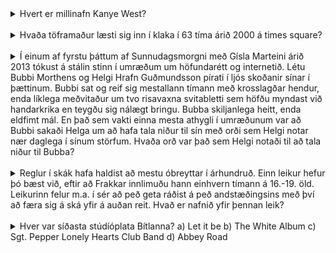 <details>
<summary>Hvert er millinafn Kanye West?</summary>
Omari Halli
</details>
<br>
<details>
<summary>Hvaða töframaður læsti sig inn í klaka í 63 tíma árið 2000 á times square?</summary>
David Blaine Halli
</details>
<br>
<details>
<summary>Í einum af fyrstu þáttum af Sunnudagsmorgni með Gísla Marteini árið 2013 tókust á stálin stinn í umræðum um höfundarétt og internetið. Létu Bubbi Morthens og Helgi Hrafn Guðmundsson pírati í ljós skoðanir sínar í þættinum. Bubbi sat og reif sig mestallann tímann með krosslagðar hendur, enda líklega meðvitaður um tvo risavaxna svitabletti sem höfðu myndast við handarkrika en teygðu sig nálægt bringu. Bubba skiljanlega heitt, enda eldfimt mál. En það sem vakti einna mesta athygli í umræðunum var að Bubbi sakaði Helga um að hafa tala niður til sín með orði sem Helgi notar nær daglega í sínum störfum. Hvaða orð var það sem Helgi notaði til að tala niður til Bubba?</summary>
Háttvirtur Jói
</details>
<br>
<details>
<summary>Reglur í skák hafa haldist að mestu óbreyttar í árhundruð. Einn leikur hefur þó bæst við, eftir að Frakkar innlimuðu hann einhvern tímann á 16.-19. öld. Leikurinn felur m.a. í sér að peð geta ráðist á peð andstæðingsins með því að færa sig á ská yfir á auðan reit. Hvað er nafnið yfir þennan leik?</summary>
En passant Hófí og Sebastian
</details>
<br>
<details>
<summary>Hver var síðasta stúdíóplata Bítlanna? a) Let it be b) The White Album c) Sgt. Pepper Lonely Hearts Club Band d) Abbey Road</summary>
d) Abbey Road Hófí og Sebastian
</details>